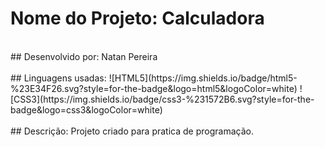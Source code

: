 # Nome do Projeto: Calculadora
<br>
## Desenvolvido por: Natan Pereira
<br>
<br>
## Linguagens usadas: 
![HTML5](https://img.shields.io/badge/html5-%23E34F26.svg?style=for-the-badge&logo=html5&logoColor=white)
![CSS3](https://img.shields.io/badge/css3-%231572B6.svg?style=for-the-badge&logo=css3&logoColor=white)  
<br>
<br>
## Descrição: 
Projeto criado para pratica de programação.
